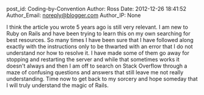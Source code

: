 post_id: Coding-by-Convention
Author: Ross
Date: 2012-12-26 18:41:52
Author_Email: noreply@blogger.com
Author_IP: None

I think the article you wrote 5 years ago is still very relevant.  I am new to Ruby on Rails and have been trying to learn this on my own searching for best resources.  So many times I have been sure that I have followed along exactly with the instructions only to be thwarted with an error that I do not understand nor how to resolve it.  I have made some of them go away for stopping and restarting the server and while that sometimes works it doesn&#39;t always  and then I am off to search on Stack Overflow through a maze of confusing questions and answers that still leave me not really understanding.  Time now to get back to my sorcery and hope someday that I will truly understand the magic of Rails.  
